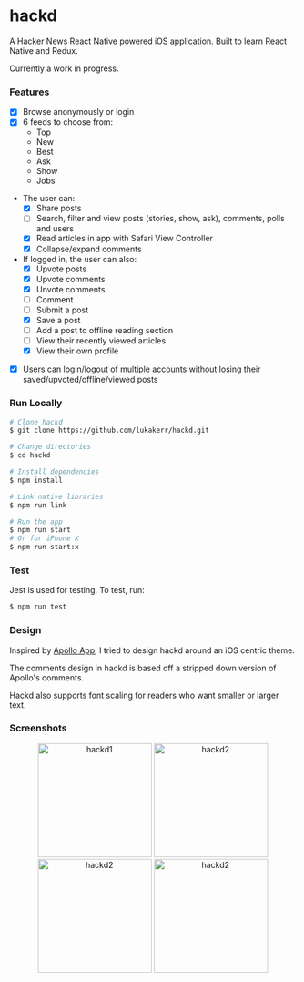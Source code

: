 # hackd

A Hacker News React Native powered iOS application. Built to learn React Native and Redux.

Currently a work in progress.

### Features

- [x] Browse anonymously or login
- [x] 6 feeds to choose from:
	- Top
	- New
	- Best
	- Ask
	- Show
	- Jobs
- The user can:
	- [x] Share posts
	- [ ] Search, filter and view posts (stories, show, ask), comments, polls and users
	- [x] Read articles in app with Safari View Controller
	- [x] Collapse/expand comments
- If logged in, the user can also:
	- [x] Upvote posts
	- [x] Upvote comments
	- [x] Unvote comments
	- [ ] Comment
	- [ ] Submit a post
	- [x] Save a post
	- [ ] Add a post to offline reading section
	- [ ] View their recently viewed articles
	- [x] View their own profile
- [x] Users can login/logout of multiple accounts without losing their saved/upvoted/offline/viewed posts

### Run Locally

```bash
# Clone hackd
$ git clone https://github.com/lukakerr/hackd.git

# Change directories
$ cd hackd

# Install dependencies
$ npm install

# Link native libraries
$ npm run link

# Run the app
$ npm run start
# Or for iPhone X
$ npm run start:x
```

### Test

Jest is used for testing. To test, run:

```bash
$ npm run test
```

### Design

Inspired by [Apollo App](https://apolloapp.io), I tried to design hackd around an iOS centric theme.

The comments design in hackd is based off a stripped down version of Apollo's comments.

Hackd also supports font scaling for readers who want smaller or larger text.

### Screenshots

<p align="center">
  <img src="https://i.imgur.com/Ba94j2C.png" width="200" alt="hackd1">
  <img src="https://i.imgur.com/DCXKlBk.png" width="200" alt="hackd2">
  <img src="https://i.imgur.com/Jf8JJnW.png" width="200" alt="hackd2">
  <img src="https://i.imgur.com/VyQwz1g.png" width="200" alt="hackd2">
</p>
